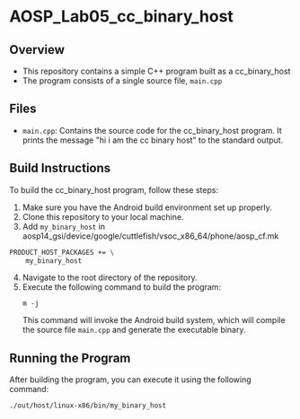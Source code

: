 # AOSP_Lab05_cc_binary_host 

## Overview
- This repository contains a simple C++ program built as a cc_binary_host 
- The program consists of a single source file, `main.cpp`

## Files
- `main.cpp`: Contains the source code for the cc_binary_host program. It prints the message "hi i am the cc binary host" to the standard output.

## Build Instructions
To build the cc_binary_host program, follow these steps:

1. Make sure you have the Android build environment set up properly.
2. Clone this repository to your local machine.
3. Add `my_binary_host` in aosp14_gsi/device/google/cuttlefish/vsoc_x86_64/phone/aosp_cf.mk 
```bash
PRODUCT_HOST_PACKAGES += \
    my_binary_host
```
4. Navigate to the root directory of the repository.
5. Execute the following command to build the program:
    ```
    m -j
    ```
   This command will invoke the Android build system, which will compile the source file `main.cpp` and generate the executable binary.

## Running the Program
After building the program, you can execute it using the following command:

```bash
./out/host/linux-x86/bin/my_binary_host
```


